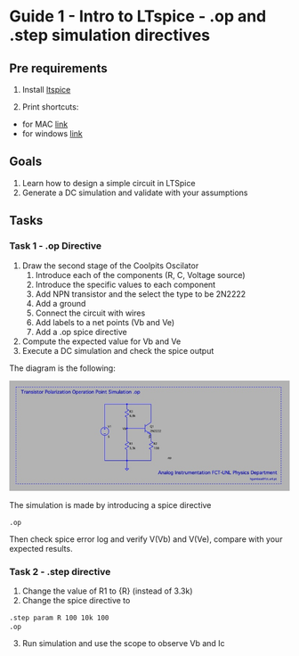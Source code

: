 # Guide 1 - Intro to LTspice - .op and .step simulation directives 

## Pre requirements 

1. Install [ltspice]( https://www.analog.com/en/design-center/design-tools-and-calculators/ltspice-simulator.html )

1. Print shortcuts:
  - for MAC [link](https://www.analog.com/media/en/simulation-models/spice-models/LTspiceShortcutsForMacOSX.pdf)
  - for windows [link](https://www.analog.com/media/en/simulation-models/spice-models/LTspice_ShortcutFlyer.pdf)


## Goals

1. Learn how to design a simple circuit in LTSpice
2. Generate a DC simulation and validate with your assumptions


## Tasks

### Task 1  - .op Directive

1. Draw the second stage of the Coolpits Oscilator 
   1. Introduce each of the components (R, C, Voltage source)
   1. Introduce the specific values to each component
   1. Add NPN transistor and the select the type to be 2N2222
   1. Add a ground 
   1. Connect the circuit with wires
   1. Add labels to a net points (Vb and Ve)
   1. Add a .op spice directive
2. Compute the expected value for Vb and Ve 
3. Execute a DC simulation and check the spice output

The diagram is the following:

![Circuit Diagram](LTopsimulation.jpg)


The simulation is made by introducing a spice directive 

```
.op
```

Then check spice error log and verify V(Vb) and V(Ve), compare with your  expected results.

### Task 2 - .step directive 

1. Change the value of R1 to {R} (instead of 3.3k)
2. Change the spice directive to 

```
.step param R 100 10k 100
.op
```

3. Run simulation and use the scope to observe Vb and Ic




